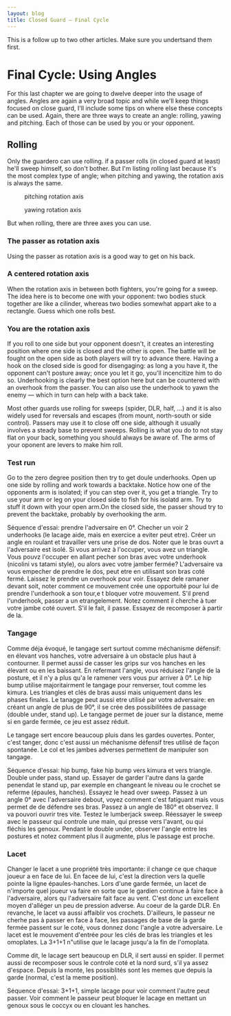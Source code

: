 ```yaml
---
layout: blog
title: Closed Guard — Final Cycle
---
```

This is a follow up to two other articles. Make sure you undertsand them first.

# Final Cycle: Using Angles

For this last chapter we are going to dwelve deeper into the usage of angles. Angles are again a very broad topic and while we'll keep things focused on close guard, I'll include some tips on where else these concepts can be used. Again, there are three ways to create an angle: rolling, yawing and pitching. Each of those can be used by you or your opponent.

## Rolling

Only the guardero can use rolling. if a passer rolls (in closed guard at least) he'll sweep himself, so don't bother. But I'm listing rolling last because it's the most complex type of angle; when pitching and yawing, the rotation axis is always the same.

<figure>
	pitching rotation axis
</figure>

<figure>
	yawing rotation axis
</figure>

But when rolling, there are three axes you can use.

### The passer as rotation axis

<figure>
</figure>

Using the passer as rotation axis is a good way to get on his back.

### A centered rotation axis

<figure>
</figure>

When the rotation axis in between both fighters, you're going for a sweep. The idea here is to become one with your opponent: two bodies stuck together are like a cilinder, whereas two bodies somewhat appart ake to a rectangle. Guess which one rolls best.

### You are the rotation axis

<figure>
</figure>

If you roll to one side but your opponent doesn't, it creates an interesting position where one side is closed and the other is open. The battle will be fought on the open side as both players will try to advance there. Having a hook on the closed side is good for disengaging: as long a you have it, the opponent can't posture away; once you let it go, you'll incencitize him to do so. Underhooking is clearly the best option here but can be countered with an overhook from the passer. You can also use the underhook to yawn the enemy — which in turn can help with a back take.

Most other guards use rolling for sweeps (spider, DLR, half, …) and it is also widely used for reversals and escapes (from mount, north-south or side control). Passers may use it to close off one side, although it usually involves a steady base to prevent sweeps. Rolling is what you do to not stay flat on your back, something you should always be aware of. The arms of your oponent are levers to make him roll. 

### Test run

Go to the zero degree position then try to get doule underhooks. Open up one side by rolling and work towards a backtake. Notice how one of the opponents arm is isolated; if you can step over it, you get a triangle. Try to use your arm or leg on your closed side to fish for his isolatd arm. Try to stuff it down with your open arm.On the closed side, the passer shoud try to prevent the backtake, probably by overhooking the arm.   

Séquence d'essai: prendre l'adversaire en 0°. Checher un voir 2 underhooks (le lacage aide, mais en exercice a eviter peut etre). Créer un angle en roulant et travailler vers une prise de dos. Noter que le bras ouvrt a l'adversaire est isolé. Si vous arrivez à l'occuper, vous avez un triangle. Vous pouvz l'occuper en allant pecher son bras avec votre underhook (nicolini vs tatami style), ou alors avec votre jamber fermée? L'adversaire va vous empecher de prendre le dos, peut etre en utilisant son bras coté fermé. Laissez le prendre un overhook pour voir. Essayez dele ramaner devant soit, noter comment ce mouvement crée une opportuité pour lui de prendre l'underhook a son tour,e t bloquer votre mouvement. S'il prend l'underhook, passer a un etrangelement. Notez comment il cherche à tuer votre jambe coté ouvert. S'il le fait, il passe. Essayez de recomposer à partir de la.

### Tangage
Comme déja évoqué, le tangage sert surtout comme méchanisme défensif: en élevant vos hanches, votre adversaire à un obstacle plus haut à contourner. Il permet aussi de casser les grips sur vos hanches en les élevant ou en les baissant. En refermant l'angle, vous réduisez l'angle de la posture, et il n'y a plus qu'a le ramener vers vous pur arriver à 0°. Le hip bump utilise majoritairment le tangage pour renverser, tout comme les kimura. Les triangles et clés de bras aussi mais uniquement dans les phases finales. Le tanagge peut aussi etre utilisé par votre adversaire: en créant un angle de plus de 90°, il se crée des possibilitées de passage (double under, stand up). Le tangage permet de jouer sur la distance, meme si en garde fermée, ce jeu est assez réduit.

Le tangage sert encore beaucoup pluis dans les gardes ouvertes. Ponter, c'est tanger, donc c'est aussi un méchanisme défensif tres utilisé de façon spontanée. Le col et les jambes adverses permettent de manipuler son tangage.

Séquence d'essai: hip bump, fake hip bump vers kimura et vers triangle. Double under pass, stand up. Essayer de garder l'autre dans la garde penendat le stand up, par exemple en changeant le niveau ou le crochet se referme (épaules, hanches). Essayez le head over sweep. Passez à un angle 0° avec l'adversaire debout, voyez comment c'est fatiguant mais vous permet de de défendre ses bras. Passez à un angle de 180° et observez. Il va pouvori ouvrir tres vite. Testez le lumberjack sweep. Réessayer le sweep avec le passeur qui controle une main, qui presse vers l'avant, ou qui fléchis les genoux. Pendant le double under, observer l'angle entre les postures et notez comment plus il augmente, plus le passage est proche.

### Lacet
Changer le lacet a une propriété très importante: il change ce que chaque joueur a en face de lui. En facee de lui, c'est la direction vers la quelle pointe la ligne épaules-hanches. Lors d'une garde fermée, un lacet de n'importe quel joueur va faire en sorte que le gardien continue à faire face à l'adversaire, alors qu l'adversaire fait face au vent. C'est donc un excellent moyen d'alléger un peu de pression adverse. Au coeur de la garde DLR. En revanche, le lacet va aussi affaiblir vos crochets. D'ailleurs, le passeur ne cherhe pas à passer en face à face, les passages de base de la garde fermée passent sur le coté, vous donnez donc l'angle a votre adversaire. Le lacet est le mouvement d'entrée pour les clés de bras les triangles et les omoplates. La 3+1+1 n"utilise *que* le lacage jusqu'a la fin de l'omoplata.

Comme dit, le lacage sert beaucoup en DLR, il sert aussi en spider. Il permet aussi de recomposer sous le controle coté et la nord surd, s'il ya assez d'espace. Depuis la monte, les possiblités sont les memes que depuis la garde (normal, c'est la meme position).

Séquence d'essai: 3+1+1, simple lacage pour voir comment l'autre peut passer. Voir comment le passeur peut bloquer le lacage en mettant un genoux sous le coccyx ou en clouant les hanches.